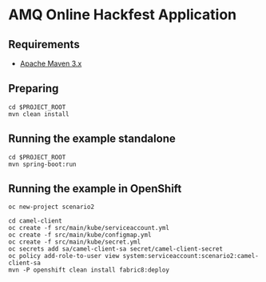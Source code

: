 # AMQ Online Hackfest Application

## Requirements

- [Apache Maven 3.x](http://maven.apache.org)

## Preparing

```
cd $PROJECT_ROOT
mvn clean install
```

## Running the example standalone

```
cd $PROJECT_ROOT
mvn spring-boot:run
```

## Running the example in OpenShift

```
oc new-project scenario2

cd camel-client
oc create -f src/main/kube/serviceaccount.yml
oc create -f src/main/kube/configmap.yml
oc create -f src/main/kube/secret.yml
oc secrets add sa/camel-client-sa secret/camel-client-secret
oc policy add-role-to-user view system:serviceaccount:scenario2:camel-client-sa
mvn -P openshift clean install fabric8:deploy
```
